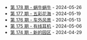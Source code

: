 * [第 178 期 - 蜗牛蜗牛](https://weekly.tw93.fun/posts/178-蜗牛蜗牛) - 2024-05-26
* [第 177 期 - 五彩花海](https://weekly.tw93.fun/posts/177-五彩花海) - 2024-05-19
* [第 176 期 - 车外风景](https://weekly.tw93.fun/posts/176-车外风景) - 2024-05-13
* [第 175 期 - 有线耳机](https://weekly.tw93.fun/posts/175-有线耳机) - 2024-05-06
* [第 174 期 - 新的园区](https://weekly.tw93.fun/posts/174-新的园区) - 2024-04-29
